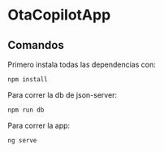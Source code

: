 # OtaCopilotApp


## Comandos

Primero instala todas las dependencias con:

``` bash
npm install
```

Para correr la db de json-server:

``` bash
npm run db
```

Para correr la app:

``` bash
ng serve
```

